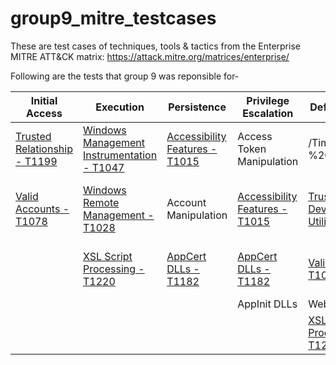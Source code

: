 # group9_mitre_testcases

These are test cases of techniques, tools & tactics from the Enterprise MITRE ATT&CK matrix: https://attack.mitre.org/matrices/enterprise/

Following are the tests that group 9 was reponsible for-

| Initial Access | Execution | Persistence | Privilege Escalation | Defense Evasion | Credential Access | Discovery | Lateral Movement | Collection | Exfiltration | Command and Control | 
| ------------- | ------------- | ------------- | ------------- | ------------- | ------------- | ------------- | ------------- | ------------- | ------------- | ------------- |
| [Trusted Relationship - T1199](./Initial%20Access/Trusted%20Relationship%20-%20T1199) | [Windows Management Instrumentation - T1047](./Execution/Windows%20Management%20Instrumentation%20-%20T1047) | [Accessibility Features - T1015](./Persistence/Accessibility%20Features%20-%20T1015) | Access Token Manipulation | /Timestomp%20-%20T1099/ | Private Keys | [Account Discovery - T1087](./Discovery/Account%20Discovery%20-%20T1087) | Windows Remote Management | Audio Capture | Scheduled Transfer | Standard Cryptographic Protocol |
| [Valid Accounts - T1078](./Initial%20Access/Valid%20Accounts%20-%20T1078) | [Windows Remote Management - T1028](./Execution/Windows%20Remote%20Management%20-%20T1028) | Account Manipulation | [Accessibility Features - T1015](./Privilege%20Escalation/Accessibility%20Features%20-%20T1015) | [Trusted Developer Utilities - T1127](./Defense%20Evasion/Trusted%20Developer%20Utilities%20-%20T1127) | | Application Window Discovery | | Automated Collection | | Standard Non-Application Layer Protocol |
| | [XSL Script Processing - T1220](./Execution/XSL%20Script%20Processing%20-%20T1220) | [AppCert DLLs - T1182](./Persistence/AppCert%20DLLs%20-%20T1182) | [AppCert DLLs - T1182](./Privilege%20Escalation/AppCert%20DLLs%20-%20T1182) | [Valid Accounts - T1078](./Defense%20Evasion/Valid%20Accounts%20-%20T1078) | | [Browser Bookmark Discovery - T1217](./Discovery/Browser%20Bookmark%20Discovery%20-%20T1217) | | | | |				
| | | | AppInit DLLs | Web Service | | | | | | |
| | | | | [XSL Script Processing - T1220](./Defense%20Evasion/XSL%20Script%20Processing%20-%20T1220) | | | | | | |						
